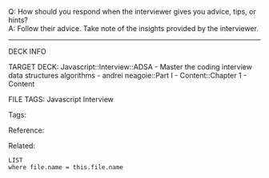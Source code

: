 Q: How should you respond when the interviewer gives you advice, tips, or hints?  
A: Follow their advice. Take note of the insights provided by the interviewer.
<!--ID: 1690027055376-->

---

DECK INFO

TARGET DECK: Javascript::Interview::ADSA - Master the coding interview data structures algorithms - andrei neagoie::Part I - Content::Chapter 1 - Content

FILE TAGS: Javascript Interview

Tags:

Reference:

Related:

```dataview
LIST
where file.name = this.file.name
```
